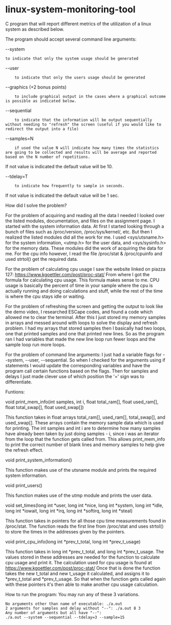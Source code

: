 # linux-system-monitoring-tool
C program that will report different metrics of the utilization of a linux system as described below.

The program should accept several command line arguments:

--system
        
	to indicate that only the system usage should be generated


--user

        to indicate that only the users usage should be generated


--graphics  (+2 bonus points)

        to include graphical output in the cases where a graphical outcome is possible as indicated below.


--sequential

        to indicate that the information will be output sequentially without needing to "refresh" the screen (useful if you would like to redirect the output into a file)

 

--samples=N

        if used the value N will indicate how many times the statistics are going to be collected and results will be average and reported based on the N number of repetitions.
If not value is indicated the default value will be 10.


--tdelay=T

        to indicate how frequently to sample in seconds.
If not value is indicated the default value will be 1 sec.

 


How did I solve the problem?

For the problem of acquiring and reading all the data I needed I looked over the listed modules, documentation, and files on the assignment page. I started with the system information data. At first I started looking through a bunch of files such as /proc/version, /proc/sys/kernel/, etc. But then I realized the listed modules did all the work for me. I used <sys/utsname.h> for the system information, <utmp.h> for the user data, and <sys/sysinfo.h> for the memory data. These modules did the work of acquiring the data for me. For the cpu info however, I read the file /proc/stat & /proc/cpuinfo and used strtol() get the required data. 

For the problem of calculating cpu usage I saw the website linked on piazza 127: https://www.kgoettler.com/post/proc-stat/ From where I got the formula for calculating cpu usage. This formula makes sense to me. CPU usage is basically the percent of time in your sample where the cpu is actually running and doing calculations and stuff, while the rest of the time is where the cpu stays idle or waiting. 

For the problem of refreshing the screen and getting the output to look like the demo video, I researched ESCape codes, and found a code which allowed me to clear the terminal. After this I just stored my memory samples in arrays and messed around with loops to solve the display and refresh problem. I had my arrays that stored samples then I basically had two loops, one that printed samples and one that printed new lines. So as the program ran I had variables that made the new line loop run fewer loops and the sample loop run more loops. 

For the problem of command line arguments: I just had a variable flags for --system, --user, --sequential. So when I checked for the arguments using if statements I would update the corresponding variables and have the program call certain functions based on the flags. Then for samples and delays I just made clever use of which position the '=' sign was to differentiate. 

Funtions:

void print_mem_info(int samples, int i, float total_ram[], float used_ram[], float total_swap[], float used_swap[])

This function takes in float arrays total_ram[], used_ram[], total_swap[], and used_swap[]. These arrays contain the memory sample data which is used for printing. The int samples and int i are to determine how many samples have already been taken by just doing samples - i, since i was an iterator from the loop that the function gets called from. This allows print_mem_info to print the correct number of blank lines and memory samples to help give the refresh effect.

void print_system_information()

This function makes use of the utsname module and prints the required system information. 

void print_users()

This function makes use of the utmp module and prints the user data.

void set_times(long int *user, long int *nice, long int *system, long int *idle, long int *iowait, long int *irq, long int *softirq, long int *steal)

This function takes in pointers for all those cpu time measurements found in /proc/stat. The function reads the first line from /proc/stat and uses strtol() to store the times in the addresses given by the pointers.

void print_cpu_info(long int *prev_t_total, long int *prev_t_usage)

This function takes in long int *prev_t_total, and long int *prev_t_usage. The values stored in these addresses are needed for the function to calculate cpu usage and print it. The calculation used for cpu usage is found at https://www.kgoettler.com/post/proc-stat/ Once that is done the function takes the new t_total and new t_usage it calculated, and assigns it to *prev_t_total and *prev_t_usage. So that when the function gets called again with these pointers it's then able to make another cpu usage calculation.

How to run the program: 
You may run any of these 3 variations.

	No arguments other than name of executable:	./a.out 
	2 arguments for samples and delay without "--":	./a.out 8 3
	Any number of arguments but all have "--":	
	./a.out --system --sequential --tdelay=3 --sample=15


